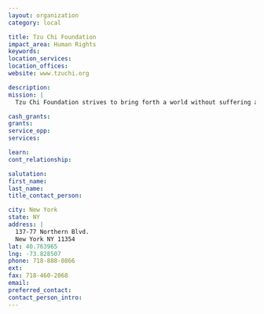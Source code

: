 ```yaml
---
layout: organization
category: local

title: Tzu Chi Foundation
impact_area: Human Rights
keywords: 
location_services: 
location_offices: 
website: www.tzuchi.org

description: 
mission: |
  Tzu Chi Foundation strives to bring forth a world without suffering and obtainign through love, compassion, selfless giving, and working towards a disaster-free world.

cash_grants: 
grants: 
service_opp: 
services: 

learn: 
cont_relationship: 

salutation: 
first_name: 
last_name: 
title_contact_person: 

city: New York
state: NY
address: |
  137-77 Northern Blvd.  
  New York NY 11354
lat: 40.763965
lng: -73.828507
phone: 718-888-0866
ext: 
fax: 718-460-2068
email: 
preferred_contact: 
contact_person_intro: 
---
```

